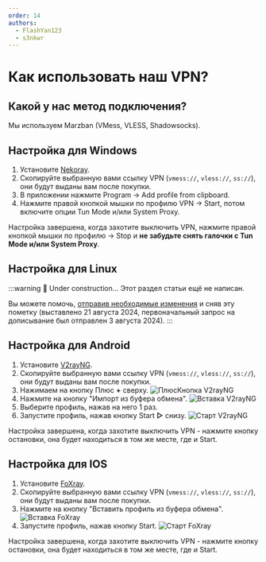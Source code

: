 ```yaml
---
order: 14
authors:
  - FlashYan123
  - s3nkwr
---
```


# Как использовать наш VPN?

## Какой у нас метод подключения?

Мы используем Marzban (VMess, VLESS, Shadowsocks).

## Настройка для Windows

1. Установите [Nekoray](https://github.com/MatsuriDayo/nekoray/releases).
2. Скопируйте выбранную вами ссылку VPN (`vmess://`, `vless://`, `ss://`), они будут выданы вам после покупки.
3. В приложении нажмите Program -> Add profile from clipboard.
4. Нажмите правой кнопкой мышки по профилю VPN -> Start, потом включите опции Tun Mode и/или System Proxy.

Настройка завершена, когда захотите выключить VPN, нажмите правой кнопкой мышки по профилю -> Stop и **не забудьте снять галочки с Tun Mode и/или System Proxy**.

## Настройка для Linux
:::warning :construction: Under construction...
Этот раздел статьи ещё не написан.

Вы можете помочь, [отправив необходимые изменения](https://github.com/play2go/wiki/blob/main/src/host/vpn.md) и сняв эту пометку (выставлено 21 августа 2024, первоначальный запрос на дописывание был отправлен 3 августа 2024).
:::

## Настройка для Android

1. Установите [V2rayNG](https://play.google.com/store/apps/details?id=com.v2ray.ang).
2. Скопируйте выбранную вами ссылку VPN (`vmess://`, `vless://`, `ss://`), они будут выданы вам после покупки.
3. Нажимаем на кнопку Плюс **+** сверху.
![ПлюсКнопка V2rayNG](/host/vpn/v2rayplus.jpg)
4. Нажмите на кнопку "Импорт из буфера обмена".
![Вставка V2rayNG](/host/vpn/v2rayclip.jpg)
5. Выберите профиль, нажав на него 1 раз.
6. Запустите профиль, нажав кнопку Start **▷** снизу.
![Старт V2rayNG](/host/vpn/v2raystart.jpg)

Настройка завершена, когда захотите выключить VPN - нажмите кнопку остановки, она будет находиться в том же месте, где и Start.

## Настройка для IOS

1. Установите [FoXray](https://apps.apple.com/us/app/foxray/id6448898396).
2. Скопируйте выбранную вами ссылку VPN (`vmess://`, `vless://`, `ss://`), они будут выданы вам после покупки.
3. Нажмите на кнопку "Вставить профиль из буфера обмена".
![Вставка FoXray](/host/vpn/foxrayclip.jpg)
4. Запустите профиль, нажав кнопку Start.
![Старт FoXray](/host/vpn/foxraystart.jpg)

Настройка завершена, когда захотите выключить VPN - нажмите кнопку остановки, она будет находиться в том же месте, где и Start.
